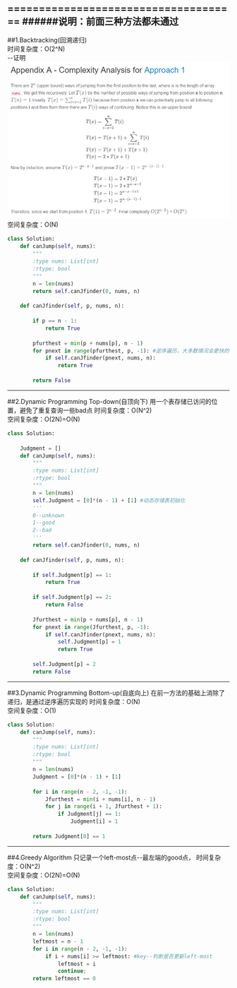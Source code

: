 =====================================
######说明：前面三种方法都未通过
---------------------------------------
##1.Backtracking(回溯递归)  
时间复杂度：O(2^N)  
--证明  
![](https://github.com/yhcccc/MyLeetCode/raw/master/Easy&Medium/A.png)  
空间复杂度：O(N)
```py
class Solution:
    def canJump(self, nums):
        """
        :type nums: List[int]
        :rtype: bool
        """
        n = len(nums)
        return self.canJfinder(0, nums, n)
    
    def canJfinder(self, p, nums, n):
        
        if p == n - 1:
            return True
        
        pfurthest = min(p + nums[p], n - 1)
        for pnext in range(pfurthest, p, -1): #逆序遍历，大多数情况会更快的找到答案，除非极端情况
            if self.canJfinder(pnext, nums, n):
                return True
        
        return False
```
---------------------------------------
##2.Dynamic Programming Top-down(自顶向下) 
用一个表存储已访问的位置，避免了重复查询一些bad点
时间复杂度：O(N^2)  
空间复杂度：O(2N)=O(N)
```py
class Solution:
    
    Judgment = []
    def canJump(self, nums):
        """
        :type nums: List[int]
        :rtype: bool
        """
        n = len(nums)
        self.Judgment = [0]*(n - 1) + [1] #动态存储表初始化
        '''
        0--unknown
        1--good
        2--bad
        '''
        return self.canJfinder(0, nums, n)
    
    def canJfinder(self, p, nums, n):
        
        if self.Judgment[p] == 1:
            return True
        
        if self.Judgment[p] == 2:
            return False
        
        Jfurthest = min(p + nums[p], n - 1)
        for pnext in range(Jfurthest, p, -1):
            if self.canJfinder(pnext, nums, n):
                self.Judgment[p] = 1
                return True
        
        self.Judgment[p] = 2
        return False
```
---------------------------------------
##3.Dynamic Programming Bottom-up(自底向上) 
在前一方法的基础上消除了递归，是通过逆序遍历实现的
时间复杂度：O(N)  
空间复杂度：O(1)
```py
class Solution:
    def canJump(self, nums):
        """
        :type nums: List[int]
        :rtype: bool
        """
        n = len(nums)
        Judgment = [0]*(n - 1) + [1]
        
        for i in range(n - 2, -1, -1):
            Jfurthest = min(i + nums[i], n - 1)
            for j in range(i + 1, Jfurthest + 1):
                if Judgment[j] == 1:
                    Judgment[i] = 1
        
        return Judgment[0] == 1
```
---------------------------------------
##4.Greedy Algorithm
只记录一个left-most点--最左端的good点，
时间复杂度：O(N^2)  
空间复杂度：O(2N)=O(N)
```py
class Solution:
    def canJump(self, nums):
        """
        :type nums: List[int]
        :rtype: bool
        """
        n = len(nums)
        leftmost = n - 1
        for i in range(n - 2, -1, -1):
            if i + nums[i] >= leftmost: #key--判断是否更新left-most
                leftmost = i
                continue;
        return leftmost == 0
```
